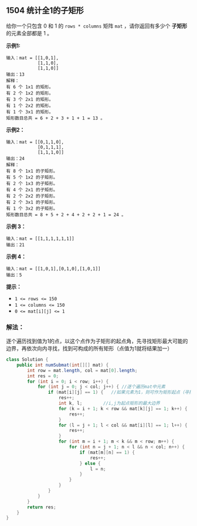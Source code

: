 ## 1504 统计全1的子矩形

给你一个只包含 0 和 1 的 `rows * columns` 矩阵 `mat` ，请你返回有多少个 **子矩形** 的元素全部都是 1 。

**示例1:**

```
输入：mat = [[1,0,1],
            [1,1,0],
            [1,1,0]]
输出：13
解释：
有 6 个 1x1 的矩形。
有 2 个 1x2 的矩形。
有 3 个 2x1 的矩形。
有 1 个 2x2 的矩形。
有 1 个 3x1 的矩形。
矩形数目总共 = 6 + 2 + 3 + 1 + 1 = 13 。
```

**示例2：**

```
输入：mat = [[0,1,1,0],
            [0,1,1,1],
            [1,1,1,0]]
输出：24
解释：
有 8 个 1x1 的子矩形。
有 5 个 1x2 的子矩形。
有 2 个 1x3 的子矩形。
有 4 个 2x1 的子矩形。
有 2 个 2x2 的子矩形。
有 2 个 3x1 的子矩形。
有 1 个 3x2 的子矩形。
矩形数目总共 = 8 + 5 + 2 + 4 + 2 + 2 + 1 = 24 。
```

**示例 3：**

```
输入：mat = [[1,1,1,1,1,1]]
输出：21
```

**示例 4：**

```
输入：mat = [[1,0,1],[0,1,0],[1,0,1]]
输出：5
```

 

**提示：**

- `1 <= rows <= 150`
- `1 <= columns <= 150`
- `0 <= mat[i][j] <= 1`


### 解法：
逐个遍历找到值为1的点，以这个点作为子矩形的起点角，先寻找矩形最大可能的边界，再依次向内寻找，找到可构成的所有矩形（点值为1就将结果加一）

```java
class Solution {
    public int numSubmat(int[][] mat) {
        int row = mat.length, col = mat[0].length;
        int res = 0;
        for (int i = 0; i < row; i++) {
            for (int j = 0; j < col; j++) { //逐个遍历mat中元素
                if (mat[i][j] == 1) {   //如果元素为1，则可作为矩形起点（寻找对角）
                    res++;
                    int k, l;        //i,j为起点矩形的最大边界
                    for (k = i + 1; k < row && mat[k][j] == 1; k++) {
                        res++;
                    }
                    for (l = j + 1; l < col && mat[i][l] == 1; l++) {
                        res++;
                    }
                    for (int m = i + 1; m < k && m < row; m++) {
                        for (int n = j + 1; n < l && n < col; n++) {
                            if (mat[m][n] == 1) {
                                res++;
                            } else {
                                l = n;
                            }
                        }
                    }
                }
            }
        }
        return res;
    }
}
```
